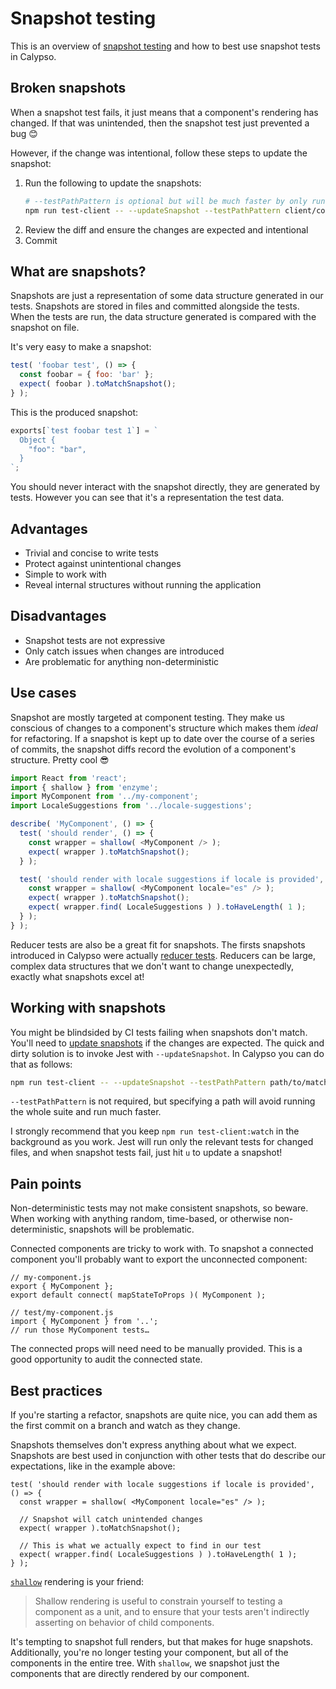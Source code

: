 # Snapshot testing

This is an overview of [snapshot testing] and how to best use snapshot tests in Calypso.

## Broken snapshots

When a snapshot test fails, it just means that a component's rendering has changed. If that was
unintended, then the snapshot test just prevented a bug 😊

However, if the change was intentional, follow these steps to update the snapshot:

1. Run the following to update the snapshots:
   ```sh
   # --testPathPattern is optional but will be much faster by only running matching tests
   npm run test-client -- --updateSnapshot --testPathPattern client/components
   ```
1. Review the diff and ensure the changes are expected and intentional
1. Commit

## What are snapshots?

Snapshots are just a representation of some data structure generated in our tests. Snapshots are
stored in files and committed alongside the tests. When the tests are run, the data structure
generated is compared with the snapshot on file.

It's very easy to make a snapshot:

```js
test( 'foobar test', () => {
  const foobar = { foo: 'bar' };
  expect( foobar ).toMatchSnapshot();
} );
```

This is the produced snapshot:

```js
exports[`test foobar test 1`] = `
  Object {
    "foo": "bar",
  }
`;
```

You should never interact with the snapshot directly, they are generated by tests. However you can
see that it's a representation the test data.

## Advantages

* Trivial and concise to write tests
* Protect against unintentional changes
* Simple to work with
* Reveal internal structures without running the application

## Disadvantages

* Snapshot tests are not expressive
* Only catch issues when changes are introduced
* Are problematic for anything non-deterministic

## Use cases

Snapshot are mostly targeted at component testing. They make us conscious of changes to a
component's structure which makes them _ideal_ for refactoring. If a snapshot is kept up to date
over the course of a series of commits, the snapshot diffs record the evolution of a component's
structure. Pretty cool 😎

```js
import React from 'react';
import { shallow } from 'enzyme';
import MyComponent from '../my-component';
import LocaleSuggestions from '../locale-suggestions';

describe( 'MyComponent', () => {
  test( 'should render', () => {
    const wrapper = shallow( <MyComponent /> );
    expect( wrapper ).toMatchSnapshot();
  } );

  test( 'should render with locale suggestions if locale is provided', () => {
    const wrapper = shallow( <MyComponent locale="es" /> );
    expect( wrapper ).toMatchSnapshot();
    expect( wrapper.find( LocaleSuggestions ) ).toHaveLength( 1 );
  } );
} );
```

Reducer tests are also be a great fit for snapshots. The firsts snapshots introduced in Calypso were
actually [reducer tests](https://github.com/Automattic/wp-calypso/blob/e34d15f44c261fd7daa2212017e995883866d603/client/state/comments/test/selectors.js#L133-L142).
Reducers can be large, complex data structures that we don't want to change unexpectedly, exactly
what snapshots excel at!

<h2>Working with snapshots</h2>

You might be blindsided by CI tests failing when snapshots don't match. You'll need to
[update snapshots] if the changes are expected. The quick and dirty solution is to invoke Jest with
`--updateSnapshot`. In Calypso you can do that as follows:

```sh
npm run test-client -- --updateSnapshot --testPathPattern path/to/match
```

`--testPathPattern` is not required, but specifying a path will avoid running the whole suite and
run much faster.

I strongly recommend that you keep `npm run test-client:watch` in the background as you work. Jest
will run only the relevant tests for changed files, and when snapshot tests fail, just hit `u` to
update a snapshot!

## Pain points

Non-deterministic tests may not make consistent snapshots, so beware. When working with anything
random, time-based, or otherwise non-deterministic, snapshots will be problematic.

Connected components are tricky to work with. To snapshot a connected component you'll probably want
to export the unconnected component:

```
// my-component.js
export { MyComponent };
export default connect( mapStateToProps )( MyComponent );

// test/my-component.js
import { MyComponent } from '..';
// run those MyComponent tests…
```

The connected props will need need to be manually provided. This is a good opportunity to audit the
connected state.

## Best practices

If you're starting a refactor, snapshots are quite nice, you can add them as the first commit on a
branch and watch as they change.

Snapshots themselves don't express anything about what we expect. Snapshots are best used in
conjunction with other tests that do describe our expectations, like in the example above:

```
test( 'should render with locale suggestions if locale is provided', () => {
  const wrapper = shallow( <MyComponent locale="es" /> );
  
  // Snapshot will catch unintended changes
  expect( wrapper ).toMatchSnapshot();
  
  // This is what we actually expect to find in our test
  expect( wrapper.find( LocaleSuggestions ) ).toHaveLength( 1 );
} );
```

[`shallow`](http://airbnb.io/enzyme/docs/api/shallow.html) rendering is your friend:

> Shallow rendering is useful to constrain yourself to testing a component as a unit, and to ensure
that your tests aren't indirectly asserting on behavior of child components.

It's tempting to snapshot full renders, but that makes for huge snapshots. Additionally, you're no
longer testing your component, but all of the components in the entire tree. With `shallow`, we
snapshot just the components that are directly rendered by our component.



[snapshot testing]: https://facebook.github.io/jest/docs/en/snapshot-testing.html
[update snapshots]: https://facebook.github.io/jest/docs/en/snapshot-testing.html#updating-snapshots
